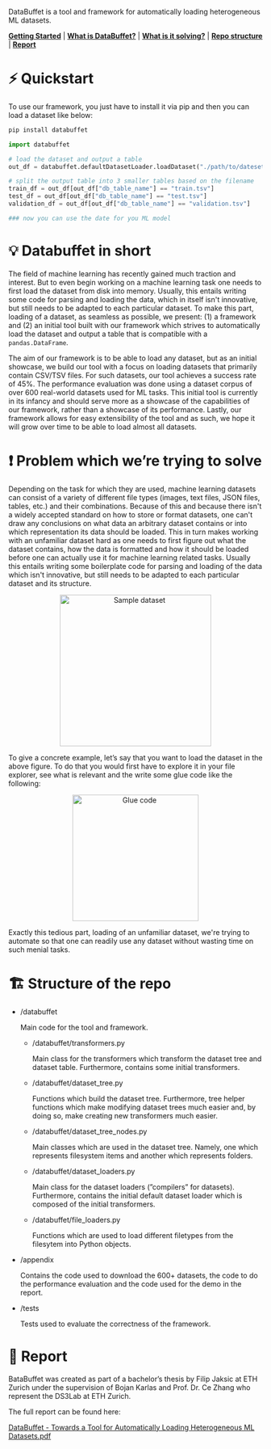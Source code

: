DataBuffet is a tool and framework for automatically loading heterogeneous ML datasets.

[**Getting Started**](⚡️-Quickstart)
| [**What is DataBuffet?**](💡-Databuffet-in-short)
| [**What is it solving?**](❗️-Problem-which-we’re-trying-to-solve)
| [**Repo structure**](🏗-Structure-of-the-repo)
| [**Report**](📄-Report)

# ⚡️ Quickstart

To use our framework, you just have to install it via pip and then you can load a dataset like below:

```python
pip install databuffet
```

```python
import databuffet

# load the dataset and output a table
out_df = databuffet.defaultDatasetLoader.loadDataset("./path/to/dateset/")

# split the output table into 3 smaller tables based on the filename
train_df = out_df[out_df["db_table_name"] == "train.tsv"]
test_df = out_df[out_df["db_table_name"] == "test.tsv"]
validation_df = out_df[out_df["db_table_name"] == "validation.tsv"]

### now you can use the date for you ML model
```

# 💡 Databuffet in short

The field of machine learning has recently gained much traction and interest. But to even begin working on a machine learning task one needs to first load the dataset from disk into memory. Usually, this entails writing some code for parsing and loading the data, which in itself isn't innovative, but still needs to be adapted to each particular dataset. To make this part, loading of a dataset, as seamless as possible, we present: (1) a framework and (2) an initial tool built with our framework which strives to automatically load the dataset and output a table that is compatible with a `pandas.DataFrame`.

The aim of our framework is to be able to load any dataset, but as an initial showcase, we build our tool with a focus on loading datasets that primarily contain CSV/TSV files. For such datasets, our tool achieves a success rate of 45%. The performance evaluation was done using a dataset corpus of over 600 real-world datasets used for ML tasks. This initial tool is currently in its infancy and should serve more as a showcase of the capabilities of our framework, rather than a showcase of its performance. Lastly, our framework allows for easy extensibility of the tool and as such, we hope it will grow over time to be able to load almost all datasets.

# ❗️ Problem which we’re trying to solve

Depending on the task for which they are used, machine learning datasets can consist of a variety of different file types (images, text files, JSON files, tables, etc.) and their combinations. Because of this and because there isn't a widely accepted standard on how to store or format datasets, one can't draw any conclusions on what data an arbitrary dataset contains or into which representation its data should be loaded. This in turn makes working with an unfamiliar dataset hard as one needs to first figure out what the dataset contains, how the data is formatted and how it should be loaded before one can actually use it for machine learning related tasks. Usually this entails writing some boilerplate code for parsing and loading of the data which isn't innovative, but still needs to be adapted to each particular dataset and its structure.

<p align="center">
    <img src="./images/sample_dataset.png" alt="Sample dataset" height="300"/>
</p>

To give a concrete example, let’s say that you want to load the dataset in the above figure. To do that you would first have to explore it in your file explorer, see what is relevant and the write some glue code like the following:

<p align="center">
    <img src="./images/glue_code.png" alt="Glue code" height="250"/>
</p>

Exactly this tedious part, loading of an unfamiliar dataset, we're trying to automate so that one can readily use any dataset without wasting time on such menial tasks.

# 🏗 Structure of the repo

- /databuffet

    Main code for the tool and framework.

    - /databuffet/transformers.py

        Main class for the transformers which transform the dataset tree and dataset table. Furthermore, contains some initial transformers.

    - /databuffet/dataset_tree.py

        Functions which build the dataset tree. Furthermore, tree helper functions which make modifying dataset trees much easier and, by doing so, make creating new transformers much easier.

    - /databuffet/dataset_tree_nodes.py

        Main classes which are used in the dataset tree. Namely, one which represents filesystem items and another which represents folders.

    - /databuffet/dataset_loaders.py

        Main class for the dataset loaders (”compilers” for datasets). Furthermore, contains the initial default dataset loader which is composed of the initial transformers.

    - /databuffet/file_loaders.py

        Functions which are used to load different filetypes from the filesytem into Python objects.

- /appendix

    Contains the code used to download the 600+ datasets, the code to do the performance evaluation and the code used for the demo in the report.

- /tests

    Tests used to evaluate the correctness of the framework.


# 📄 Report

BataBuffet was created as part of a bachelor’s thesis by Filip Jaksic at ETH Zurich under the supervision of Bojan Karlas and Prof. Dr. Ce Zhang who represent the DS3Lab at ETH Zurich.

The full report can be found here:

[DataBuffet - Towards a Tool for Automatically Loading Heterogeneous ML Datasets.pdf](./DataBuffet%20-%20Towards%20a%20Tool%20for%20Automatically%20Loading%20Heterogeneous%20ML%20Datasets.pdf)
